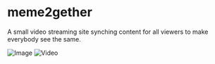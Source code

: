 # meme2gether
A small video streaming site synching content for all viewers to make everybody see the same.


![Image](http://i.imgur.com/KVzRxRS.png)
![Video](http://i.imgur.com/HMiYPSj.png)
